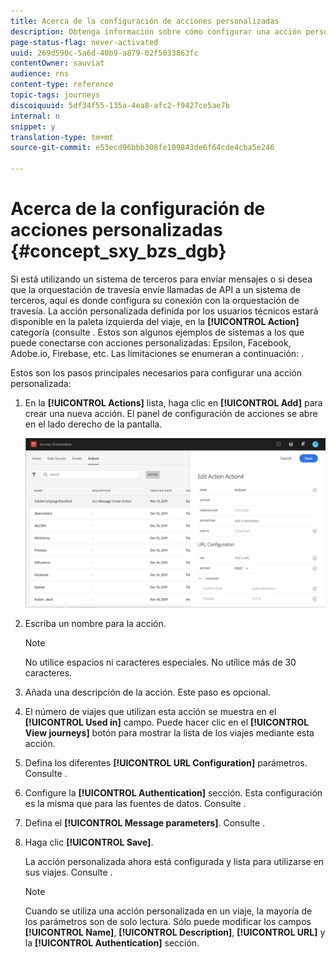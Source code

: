 ```yaml
---
title: Acerca de la configuración de acciones personalizadas
description: Obtenga información sobre cómo configurar una acción personalizada
page-status-flag: never-activated
uuid: 269d590c-5a6d-40b9-a879-02f5033863fc
contentOwner: sauviat
audience: rns
content-type: reference
topic-tags: journeys
discoiquuid: 5df34f55-135a-4ea8-afc2-f9427ce5ae7b
internal: n
snippet: y
translation-type: tm+mt
source-git-commit: e53ecd96bbb308fe109843de6f64cde4cba5e246

---
```



# Acerca de la configuración de acciones personalizadas {#concept_sxy_bzs_dgb}

Si está utilizando un sistema de terceros para enviar mensajes o si desea que la orquestación de travesía envíe llamadas de API a un sistema de terceros, aquí es donde configura su conexión con la orquestación de travesía. La acción personalizada definida por los usuarios técnicos estará disponible en la paleta izquierda del viaje, en la **[!UICONTROL Action]** categoría (consulte [](../building-journeys/about-action-activities.md). Estos son algunos ejemplos de sistemas a los que puede conectarse con acciones personalizadas: Epsilon, Facebook, Adobe.io, Firebase, etc.
Las limitaciones se enumeran a continuación: [](../action/custom-action-limitations.md).

Estos son los pasos principales necesarios para configurar una acción personalizada:

1. En la **[!UICONTROL Actions]** lista, haga clic en **[!UICONTROL Add]** para crear una nueva acción. El panel de configuración de acciones se abre en el lado derecho de la pantalla.

   ![](../assets/custom2.png)

1. Escriba un nombre para la acción.

   >[!NOTE]
   >
   >No utilice espacios ni caracteres especiales. No utilice más de 30 caracteres.

1. Añada una descripción de la acción. Este paso es opcional.
1. El número de viajes que utilizan esta acción se muestra en el **[!UICONTROL Used in]** campo. Puede hacer clic en el **[!UICONTROL View journeys]** botón para mostrar la lista de los viajes mediante esta acción.
1. Defina los diferentes **[!UICONTROL URL Configuration]** parámetros. Consulte [](../action/url-configuration.md).
1. Configure la **[!UICONTROL Authentication]** sección. Esta configuración es la misma que para las fuentes de datos.  Consulte [](../datasource/external-data-sources.md#section_wjp_nl5_nhb).
1. Defina el **[!UICONTROL Message parameters]**. Consulte [](../action/defining-the-message-parameters.md).
1. Haga clic **[!UICONTROL Save]**.

   La acción personalizada ahora está configurada y lista para utilizarse en sus viajes. Consulte [](../building-journeys/about-action-activities.md).

   >[!NOTE]
   >
   >Cuando se utiliza una acción personalizada en un viaje, la mayoría de los parámetros son de solo lectura. Sólo puede modificar los campos **[!UICONTROL Name]**, **[!UICONTROL Description]**, **[!UICONTROL URL]** y la **[!UICONTROL Authentication]** sección.
